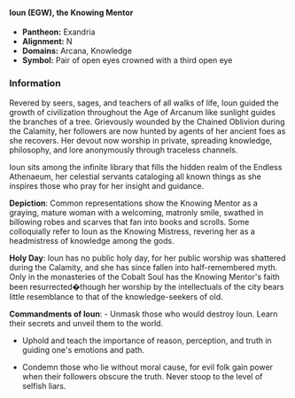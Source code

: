 #### Ioun (EGW), the Knowing Mentor
- **Pantheon:** Exandria
- **Alignment:** N
- **Domains:** Arcana, Knowledge
- **Symbol:** Pair of open eyes crowned with a third open eye
### Information

Revered by seers, sages, and teachers of all walks of life, Ioun guided the growth of civilization throughout the Age of Arcanum like sunlight guides the branches of a tree. Grievously wounded by the Chained Oblivion during the Calamity, her followers are now hunted by agents of her ancient foes as she recovers. Her devout now worship in private, spreading knowledge, philosophy, and lore anonymously through traceless channels.

Ioun sits among the infinite library that fills the hidden realm of the Endless Athenaeum, her celestial servants cataloging all known things as she inspires those who pray for her insight and guidance.

**Depiction**: Common representations show the Knowing Mentor as a graying, mature woman with a welcoming, matronly smile, swathed in billowing robes and scarves that fan into books and scrolls. Some colloquially refer to Ioun as the Knowing Mistress, revering her as a headmistress of knowledge among the gods.

**Holy Day**: Ioun has no public holy day, for her public worship was shattered during the Calamity, and she has since fallen into half-remembered myth. Only in the monasteries of the Cobalt Soul has the Knowing Mentor's faith been resurrected�though her worship by the intellectuals of the city bears little resemblance to that of the knowledge-seekers of old.

**Commandments of Ioun**: - Unmask those who would destroy Ioun. Learn their secrets and unveil them to the world.

- Uphold and teach the importance of reason, perception, and truth in guiding one's emotions and path.

- Condemn those who lie without moral cause, for evil folk gain power when their followers obscure the truth. Never stoop to the level of selfish liars.